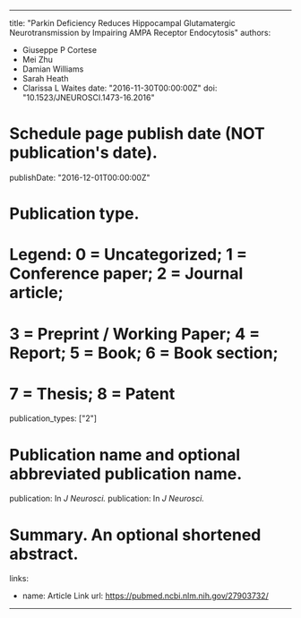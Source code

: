 
---
title: "Parkin Deficiency Reduces Hippocampal Glutamatergic Neurotransmission by Impairing AMPA Receptor Endocytosis"
authors:
- Giuseppe P Cortese
- Mei Zhu
- Damian Williams
- Sarah Heath
- Clarissa L Waites 
date: "2016-11-30T00:00:00Z"
doi: "10.1523/JNEUROSCI.1473-16.2016"

# Schedule page publish date (NOT publication's date).
publishDate: "2016-12-01T00:00:00Z"

# Publication type.
# Legend: 0 = Uncategorized; 1 = Conference paper; 2 = Journal article;
# 3 = Preprint / Working Paper; 4 = Report; 5 = Book; 6 = Book section;
# 7 = Thesis; 8 = Patent
publication_types: ["2"]

# Publication name and optional abbreviated publication name.
publication: In *J Neurosci.*
publication: In *J Neurosci.*


# Summary. An optional shortened abstract.


links:
- name: Article Link
  url: https://pubmed.ncbi.nlm.nih.gov/27903732/
---
